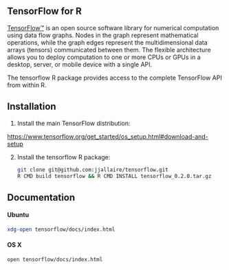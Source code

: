 
## TensorFlow for R

[TensorFlow™](https://tensorflow.org) is an open source software library for numerical computation using data flow graphs. Nodes in the graph represent mathematical operations, while the graph edges represent the multidimensional data arrays (tensors) communicated between them. The flexible architecture allows you to deploy computation to one or more CPUs or GPUs in a desktop, server, or mobile device with a single API. 

The tensorflow R package provides access to the complete TensorFlow API from within R.

## Installation

1. Install the main TensorFlow distribution:

  https://www.tensorflow.org/get_started/os_setup.html#download-and-setup

2. Install the tensorflow R package:

    ```bash
    git clone git@github.com:jjallaire/tensorflow.git
    R CMD build tensorflow && R CMD INSTALL tensorflow_0.2.0.tar.gz
    ```

## Documentation

#### Ubuntu

```bash
xdg-open tensorflow/docs/index.html
```

#### OS X

```bash
open tensorflow/docs/index.html
```




